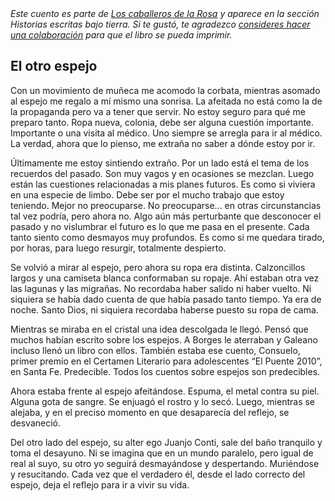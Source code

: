 <html><body><em>Este cuento es parte de <a href="http://www.juanjoconti.com.ar/libros/cuentos2/">Los caballeros de la Rosa</a> y aparece en la sección Historias escritas bajo tierra. Si te gustó, te agradezco <a href="http://idea.me/proyecto/144/loscaballerosdelarosa">consideres hacer una colaboración</a> para que el libro se pueda imprimir.

</em>

<h2>El otro espejo</h2>

Con un movimiento de muñeca me acomodo la corbata, mientras asomado al espejo me regalo a mí mismo una sonrisa. La afeitada no está como la de la propaganda pero va a tener que servir. No estoy seguro para qué me preparo tanto. Ropa nueva, colonia, debe ser alguna cuestión importante. Importante o una visita al médico. Uno siempre se arregla para ir al médico. La verdad, ahora que lo pienso, me extraña no saber a dónde estoy por ir.

Últimamente me estoy sintiendo extraño. Por un lado está el tema de los recuerdos del pasado. Son muy vagos y en ocasiones se mezclan. Luego están las cuestiones relacionadas a mis planes futuros. Es como si viviera en una especie de limbo. Debe ser por el mucho trabajo que estoy teniendo. Mejor no preocuparse. No preocuparse... en otras circunstancias tal vez podría, pero ahora no. Algo aún más perturbante que desconocer el pasado y no vislumbrar el futuro es lo que me pasa en el presente. Cada tanto siento como desmayos muy profundos. Es como si me quedara tirado, por horas, para luego resurgir, totalmente despierto.



Se volvió a mirar al espejo, pero ahora su ropa era distinta. Calzoncillos largos y una camiseta blanca conformaban su ropaje. Ahí estaban otra vez las lagunas y las migrañas. No recordaba haber salido ni haber vuelto. Ni siquiera se había dado cuenta de que había pasado tanto tiempo. Ya era de noche. Santo Dios, ni siquiera recordaba haberse puesto su ropa de cama.

Mientras se miraba en el cristal una idea descolgada le llegó. Pensó que muchos habían escrito sobre los espejos. A Borges le aterraban y Galeano incluso llenó un libro con ellos. También estaba ese cuento, Consuelo, primer premio en el Certamen Literario para adolescentes “El Puente 2010”, en Santa Fe. Predecible. Todos los cuentos sobre espejos son predecibles.

Ahora estaba frente al espejo afeitándose. Espuma, el metal contra su piel. Alguna gota de sangre. Se enjuagó el rostro y lo secó. Luego, mientras se alejaba, y en el preciso momento en que desaparecía del reflejo, se desvaneció.



Del otro lado del espejo, su alter ego Juanjo Conti, sale del baño tranquilo y toma el desayuno. Ni se imagina que en un mundo paralelo, pero igual de real al suyo, su otro yo seguirá desmayándose y despertando. Muriéndose y resucitando. Cada vez que el verdadero él, desde el lado correcto del espejo, deja el reflejo para ir a vivir su vida.</body></html>